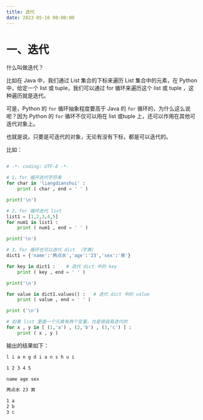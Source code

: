 ```yaml
---
title: 迭代
date: 2023-05-16 00:00:00
---
```


# 一、迭代 #

什么叫做迭代？

比如在 Java 中，我们通过 List 集合的下标来遍历 List 集合中的元素，在 Python 中，给定一个 list 或 tuple，我们可以通过 for 循环来遍历这个 list 或 tuple ，这种遍历就是迭代。

可是，Python 的 `for` 循环抽象程度要高于 Java 的 `for` 循环的，为什么这么说呢？因为 Python 的 `for` 循环不仅可以用在 list 或tuple 上，还可以作用在其他可迭代对象上。

也就是说，只要是可迭代的对象，无论有没有下标，都是可以迭代的。

比如：

```python

# -*- coding: UTF-8 -*-

# 1、for 循环迭代字符串
for char in 'liangdianshui' :
    print ( char , end = ' ' )

print('\n')

# 2、for 循环迭代 list
list1 = [1,2,3,4,5]
for num1 in list1 :
    print ( num1 , end = ' ' )

print('\n')

# 3、for 循环也可以迭代 dict （字典）
dict1 = {'name':'两点水','age':'23','sex':'男'}

for key in dict1 :    # 迭代 dict 中的 key
    print ( key , end = ' ' )

print('\n')

for value in dict1.values() :   # 迭代 dict 中的 value
	print ( value , end = ' ' )

print ('\n')

# 如果 list 里面一个元素有两个变量，也是很容易迭代的
for x , y in [ (1,'a') , (2,'b') , (3,'c') ] :
	print ( x , y )

```

输出的结果如下：

```txt
l i a n g d i a n s h u i 

1 2 3 4 5 

name age sex 

两点水 23 男 

1 a
2 b
3 c
```